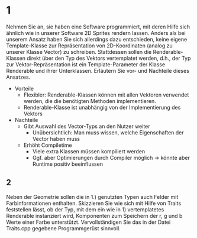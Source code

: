 # 1
Nehmen Sie an, sie haben eine Software programmiert, mit deren Hilfe sich ähnlich wie in unserer Software
2D Sprites rendern lassen. Anders als bei unserem Ansatz haben Sie sich allerdings dazu entschieden, keine
eigene Template-Klasse zur Repräsentation von 2D-Koordinaten (analog zu unserer Klasse Vector) zu
schreiben. Stattdessen sollen die Renderable-Klassen direkt über den Typ des Vektors vertemplatet werden,
d.h., der Typ zur Vektor-Repräsentation ist ein Template-Parameter der Klasse Renderable und ihrer
Unterklassen. Erläutern Sie vor- und Nachteile dieses Ansatzes.
- Vorteile
  - Flexibler: Renderable-Klassen können mit allen Vektoren verwendet werden, die die benötigten Methoden implementieren.
  - Renderable-Klasse ist unabhängig von der Implementierung des Vektors
- Nachteile
  - Gibt Auswahl des Vector-Typs an den Nutzer weiter
    - Unübersichtlich: Man muss wissen, welche Eigenschaften der Vector haben muss
  - Erhöht Compiletime
    - Viele extra Klassen müssen kompiliert werden
    - Ggf. aber Optimierungen durch Compiler möglich -> könnte aber Runtime positiv beeinflussen


## 2
Neben der Geometrie sollen die in 1.) genutzten Typen auch Felder mit Farbinformationen enthalten.
Skizzieren Sie wie sich mit Hilfe von Traits feststellen lässt, ob der Typ, mit dem ein wie in 1)
vertemplatetes Renderable instanziert wird, Komponenten zum Speichern der r, g und b Werte einer Farbe
unterstützt. Vervollständigen Sie das in der Datei Traits.cpp gegebene Programmgerüst sinnvoll.
